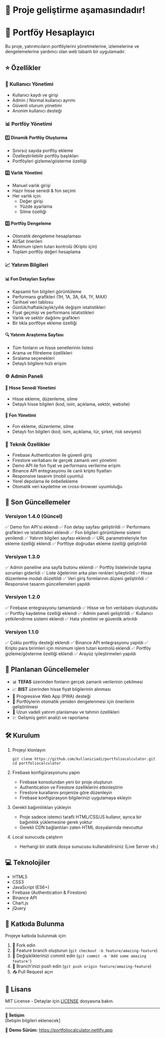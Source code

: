 # 🚧 Proje geliştirme aşamasındadır!

# 💼 Portföy Hesaplayıcı

Bu proje, yatırımcıların portföylerini yönetmelerine, izlemelerine ve dengelemelerine yardımcı olan web tabanlı bir uygulamadır.

## ⭐ Özellikler

### 🔑 Kullanıcı Yönetimi
- Kullanıcı kaydı ve girişi
- Admin / Normal kullanıcı ayrımı
- Güvenli oturum yönetimi
- Anonim kullanıcı desteği

### 📊 Portföy Yönetimi

#### 1️⃣ Dinamik Portföy Oluşturma
- Sınırsız sayıda portföy ekleme
- Özelleştirilebilir portföy başlıkları
- Portföyleri gizleme/gösterme özelliği

#### 2️⃣ Varlık Yönetimi
- Manuel varlık girişi
- Hazır hisse senedi & fon seçimi
- Her varlık için:
  - Değer girişi
  - Yüzde ayarlama
  - Silme özelliği

#### 3️⃣ Portföy Dengeleme
- Otomatik dengeleme hesaplaması
- Al/Sat önerileri
- Minimum işlem tutarı kontrolü (Kripto için)
- Toplam portföy değeri hesaplama

### 📈 Yatırım Bilgileri

#### 📊 Fon Detayları Sayfası
- Kapsamlı fon bilgileri görüntüleme
- Performans grafikleri (1H, 1A, 3A, 6A, 1Y, MAX)
- Tarihsel veri tablosu
- Günlük/haftalık/aylık/yıllık değişim istatistikleri
- Fiyat geçmişi ve performans istatistikleri
- Varlık ve sektör dağılımı grafikleri
- Bir tıkla portföye ekleme özelliği

#### 🔍 Yatırım Araştırma Sayfası
- Tüm fonların ve hisse senetlerinin listesi
- Arama ve filtreleme özellikleri
- Sıralama seçenekleri
- Detaylı bilgilere hızlı erişim

### ⚙️ Admin Paneli

#### 📌 Hisse Senedi Yönetimi
- Hisse ekleme, düzenleme, silme
- Detaylı hisse bilgileri (kod, isim, açıklama, sektör, website)

#### 📌 Fon Yönetimi
- Fon ekleme, düzenleme, silme
- Detaylı fon bilgileri (kod, isim, açıklama, tür, şirket, risk seviyesi)

### 🔧 Teknik Özellikler
- Firebase Authentication ile güvenli giriş
- Firestore veritabanı ile gerçek zamanlı veri yönetimi
- Demo API ile fon fiyat ve performans verilerine erişim
- Binance API entegrasyonu ile canlı kripto fiyatları
- Responsive tasarım (mobil uyumlu)
- Yerel depolama ile önbellekleme
- Otomatik veri kaydetme ve cross-browser uyumluluğu

## 🚀 Son Güncellemeler

### Versiyon 1.4.0 (Güncel)
✅ Demo fon API'si eklendi
✅ Fon detay sayfası geliştirildi
✅ Performans grafikleri ve istatistikleri eklendi
✅ Fon bilgileri görüntüleme sistemi yenilendi
✅ Yatırım bilgileri sayfası eklendi
✅ URL parametreleriyle fon ekleme özelliği eklendi
✅ Portföye doğrudan ekleme özelliği geliştirildi

### Versiyon 1.3.0
✅ Admin paneline ana sayfa butonu eklendi
✅ Portföy listelerinde taşma sorunları giderildi
✅ Liste öğelerinin arka plan renkleri iyileştirildi
✅ Hisse düzenleme modalı düzeltildi
✅ Veri giriş formlarının düzeni geliştirildi
✅ Responsive tasarım güncellemeleri yapıldı

### Versiyon 1.2.0
✅ Firebase entegrasyonu tamamlandı
✅ Hisse ve fon veritabanı oluşturuldu
✅ Portföy kaydetme özelliği eklendi
✅ Admin paneli geliştirildi
✅ Kullanıcı yetkilendirme sistemi eklendi
✅ Hata yönetimi ve güvenlik artırıldı

### Versiyon 1.1.0
✅ Çoklu portföy desteği eklendi
✅ Binance API entegrasyonu yapıldı
✅ Kripto para birimleri için minimum işlem tutarı kontrolü eklendi
✅ Portföy gizleme/gösterme özelliği eklendi
✅ Arayüz iyileştirmeleri yapıldı

## 🔄 Planlanan Güncellemeler

- 📊 **TEFAS** üzerinden fonların gerçek zamanlı verilerinin çekilmesi
- 📈 **BIST** üzerinden hisse fiyat bilgilerinin alınması
- 📲 Progressive Web App (PWA) desteği
- 🔄 Portföylerin otomatik yeniden dengelenmesi için önerilerin geliştirilmesi
- 📅 Uzun vadeli yatırım planlaması ve tahmin özellikleri
- 💹 Gelişmiş getiri analizi ve raporlama

## 🛠️ Kurulum

1. Projeyi klonlayın
   ```
   git clone https://github.com/kullaniciadi/portfoliocalculator.git
   cd portfoliocalculator
   ```

2. Firebase konfigürasyonunu yapın
   - Firebase konsolundan yeni bir proje oluşturun
   - Authentication ve Firestore özelliklerini etkinleştirin
   - Firestore kurallarını projenize göre düzenleyin
   - Firebase konfigürasyon bilgilerinizi uygulamaya ekleyin

3. Gerekli bağımlılıkları yükleyin
   - Proje sadece istemci taraflı HTML/CSS/JS kullanır, ayrıca bir bağımlılık yüklemesine gerek yoktur
   - Gerekli CDN bağlantıları zaten HTML dosyalarında mevcuttur

4. Local sunucuda çalıştırın
   - Herhangi bir statik dosya sunucusu kullanabilirsiniz (Live Server vb.)

## 💻 Teknolojiler

- HTML5
- CSS3
- JavaScript (ES6+)
- Firebase (Authentication & Firestore)
- Binance API
- Chart.js
- jQuery

## 🤝 Katkıda Bulunma

Projeye katkıda bulunmak için:
1. 🍴 Fork edin
2. 🌿 Feature branch oluşturun (`git checkout -b feature/amazing-feature`)
3. 💾 Değişikliklerinizi commit edin (`git commit -m 'Add some amazing feature'`)
4. 🚀 Branch'inizi push edin (`git push origin feature/amazing-feature`)
5. 📥 Pull Request açın

## 📜 Lisans

MIT License - Detaylar için [LICENSE](LICENSE) dosyasına bakın.

---

📧 **İletişim**  
[İletişim bilgileri eklenecek]

🔗 **Demo Sürüm:** https://portfoliocalculator.netlify.app
